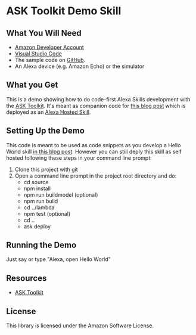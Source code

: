 # ASK Toolkit Demo Skill

## What You Will Need
*  [Amazon Developer Account](http://developer.amazon.com/alexa)
*  [Visual Studio Code](https://code.visualstudio.com/)
*  The sample code on [GitHub](https://github.com/alexa/alexa-cookbook/tree/master/feature-demos/skill-demo-toolkit/).
*  An Alexa device (e.g. Amazon Echo) or the simulator

## What you Get
This is a demo showing how to do code-first Alexa Skills development with the [ASK Toolkit](https://alexa.design/toolkit). It's meant as companion code for [this blog post](https://alexa.design/codefirst) which is deployed as an [Alexa Hosted Skill](https://alexa.design/ahs).

## Setting Up the Demo
This code is meant to be used as code snippets as you develop a Hello World skill [in this blog post](https://alexa.design/codefirst). However you can still deply this skill as self hosted following these steps in your command line prompt:

1. Clone this project with git
2. Open a command line prompt in the project root directory and do:
    - cd source
    - npm install
    - npm run buildmodel (optional)
    - npm run build
    - cd ../lambda
    - npm test (optional)
    - cd ..
    - ask deploy

## Running the Demo
Just say or type "Alexa, open Hello World"

## Resources
* [ASK Toolkit](https://alexa.design/toolkit)

## License

This library is licensed under the Amazon Software License.
